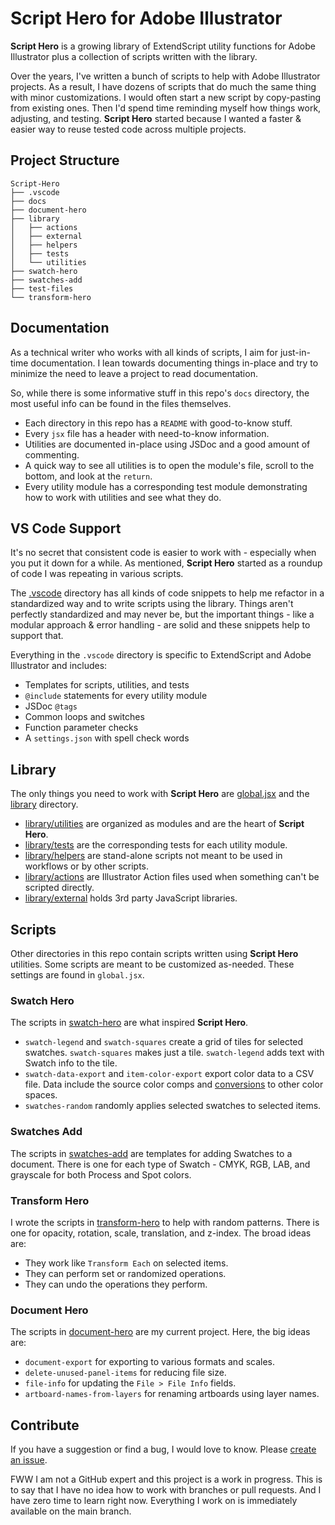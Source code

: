 # Script Hero for Adobe Illustrator

**Script Hero** is a growing library of ExtendScript utility functions for Adobe Illustrator plus a collection of scripts written with the library. 

Over the years, I've written a bunch of scripts to help with Adobe Illustrator projects. As a result, I have dozens of scripts that do much the same thing with minor customizations. I would often start a new script by copy-pasting from existing ones. Then I'd spend time reminding myself how things work, adjusting, and testing. **Script Hero** started because I wanted a faster & easier way to reuse tested code across multiple projects. 

## Project Structure

```
Script-Hero
├── .vscode
├── docs
├── document-hero
├── library
│   ├── actions
│   ├── external
│   ├── helpers
│   ├── tests
│   └── utilities
├── swatch-hero
├── swatches-add
├── test-files
└── transform-hero
```

## Documentation

As a technical writer who works with all kinds of scripts, I aim for just-in-time documentation. I lean towards documenting things in-place and try to minimize the need to leave a project to read documentation. 

So, while there is some informative stuff in this repo's `docs` directory, the most useful info can be found in the files themselves. 

- Each directory in this repo has a `README` with good-to-know stuff.
- Every `jsx` file has a header with need-to-know information. 
- Utilities are documented in-place using JSDoc and a good amount of commenting. 
- A quick way to see all utilities is to open the module's file, scroll to the bottom, and look at the `return`. 
- Every utility module has a corresponding test module demonstrating how to work with utilities and see what they do. 


## VS Code Support

It's no secret that consistent code is easier to work with - especially when you put it down for a while. As mentioned, **Script Hero** started as a roundup of code I was repeating in various scripts. 

The [.vscode](.vscode/README.md) directory has all kinds of code snippets to help me refactor in a standardized way and to write scripts using the library. Things aren't perfectly standardized and may never be, but the important things - like a modular approach & error handling - are solid and these snippets help to support that.

Everything in the `.vscode` directory is specific to ExtendScript and Adobe Illustrator and includes:

- Templates for scripts, utilities, and tests
- `@include` statements for every utility module
- JSDoc `@tags`
- Common loops and switches
- Function parameter checks
- A `settings.json` with spell check words


## Library

The only things you need to work with **Script Hero** are [global.jsx](./global.jsx) and the [library](./library/README.md) directory. 

- [library/utilities](./library/utilities/README.md) are organized as modules and are the heart of **Script Hero**.
- [library/tests](./library/tests/README.md) are the corresponding tests for each utility module. 
- [library/helpers](./library/helpers/README.md) are stand-alone scripts not meant to be used in workflows or by other scripts. 
- [library/actions](./library/actions/README.md) are Illustrator Action files used when something can't be scripted directly.
- [library/external](./library/external/README.md) holds 3rd party JavaScript libraries. 


## Scripts

Other directories in this repo contain scripts written using **Script Hero** utilities. Some scripts are meant to be customized as-needed. These settings are found in `global.jsx`. 

### Swatch Hero

The scripts in [swatch-hero](./swatch-hero/README.md) are what inspired **Script Hero**. 

- `swatch-legend` and `swatch-squares` create a grid of tiles for selected swatches. `swatch-squares` makes just a tile. `swatch-legend` adds text with Swatch info to the tile. 
- `swatch-data-export` and `item-color-export` export color data to a CSV file. Data include the source color comps and [conversions](./docs/color-conversion.md) to other color spaces.
- `swatches-random` randomly applies selected swatches to selected items. 

### Swatches Add

The scripts in [swatches-add](./swatches-add/) are templates for adding Swatches to a document. There is one for each type of Swatch - CMYK, RGB, LAB, and grayscale for both Process and Spot colors. 

### Transform Hero

I wrote the scripts in [transform-hero](./transform-hero/README.md) to help with random patterns. There is one for opacity, rotation, scale, translation, and z-index. The broad ideas are: 

- They work like `Transform Each` on selected items. 
- They can perform set or randomized operations.
- They can undo the operations they perform. 

### Document Hero

The scripts in [document-hero](./document-hero/README.md) are my current project. Here, the big ideas are:

- `document-export` for exporting to various formats and scales.
- `delete-unused-panel-items` for reducing file size.
- `file-info` for updating the `File > File Info` fields.
- `artboard-names-from-layers` for renaming artboards using layer names. 

## Contribute

If you have a suggestion or find a bug, I would love to know. Please [create an issue](https://github.com/SwatchPie/script-hero-for-illustrator/issues).

FWW I am not a GitHub expert and this project is a work in progress. This is to say that I have no idea how to work with branches or pull requests. And I have zero time to learn right now. Everything I work on is immediately available on the main branch. 


